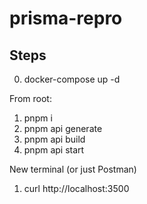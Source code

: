 # prisma-repro

## Steps

0) docker-compose up -d

From root:
1) pnpm i
2) pnpm api generate
3) pnpm api build
4) pnpm api start

New terminal (or just Postman)
1) curl http://localhost:3500


